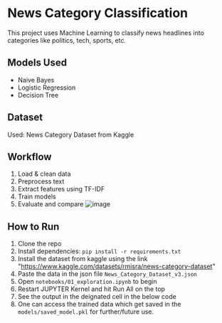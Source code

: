 # News Category Classification
This project uses Machine Learning to classify news headlines into categories like politics, tech, sports, etc.

##  Models Used
- Naive Bayes
- Logistic Regression
- Decision Tree

## Dataset
Used: News Category Dataset from Kaggle

##  Workflow
1. Load & clean data
2. Preprocess text
3. Extract features using TF-IDF
4. Train models
5. Evaluate and compare
![image](https://github.com/user-attachments/assets/3205fd48-325c-42b9-b27a-6382f87ed1b3)

## How to Run
1. Clone the repo
2. Install dependencies: `pip install -r requirements.txt`
3. Install the dataset from kaggle using the link "https://www.kaggle.com/datasets/rmisra/news-category-dataset"
4. Paste the data in the json file `News_Category_Dataset_v3.json`
5. Open `notebooks/01_exploration.ipynb` to begin
6. Restart JUPYTER Kernel and hit Run All on the top
7. See the output in the deignated cell in the below code
8. One can access the trained data which get saved in the `models/saved_model.pkl` for further/future use.
